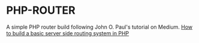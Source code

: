 # PHP-ROUTER
A simple PHP router build following John O. Paul's tutorial on Medium.
[How to build a basic server side routing system in PHP]([https://medium.com/the-andela-way/how-to-build-a-basic-server-side-routing-system-in-php-e52e613cf241)
